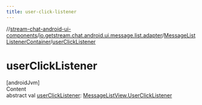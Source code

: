 ```yaml
---
title: user-click-listener
---
```

//[stream-chat-android-ui-components](../../../index.md)/[io.getstream.chat.android.ui.message.list.adapter](../index.md)/[MessageListListenerContainer](index.md)/[userClickListener](userClickListener.md)



# userClickListener  
[androidJvm]  
Content  
abstract val [userClickListener](userClickListener.md): [MessageListView.UserClickListener](../../io.getstream.chat.android.ui.message.list/MessageListView/UserClickListener/index.md)  



